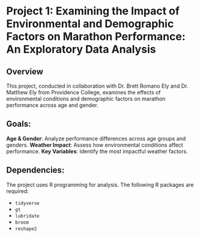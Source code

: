 # Project 1: Examining the Impact of Environmental and Demographic Factors on Marathon Performance: An Exploratory Data Analysis

## Overview

This project, conducted in collaboration with Dr. Brett Romano Ely and Dr. Matthew Ely from Providence College, examines the effects of environmental conditions and demographic factors on marathon performance across age and gender. 

## Goals:
**Age & Gender**: Analyze performance differences across age groups and genders.
**Weather Impact**: Assess how environmental conditions affect performance.
**Key Variables**: Identify the most impactful weather factors.


## Dependencies:
The project uses R programming for analysis. The following R packages are required:

- `tidyverse`
- `gt`
- `lubridate`
- `broom`
- `reshape2`


